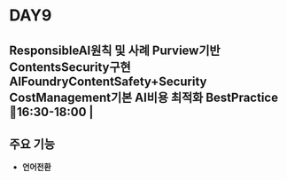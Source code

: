 # DAY9

ResponsibleAI원칙 및 사례
Purview기반 ContentsSecurity구현
AIFoundryContentSafety+Security
CostManagement기본
AI비용 최적화 BestPractice
 🧠16:30-18:00 | 
---

## 주요 기능

- **언어전환**  